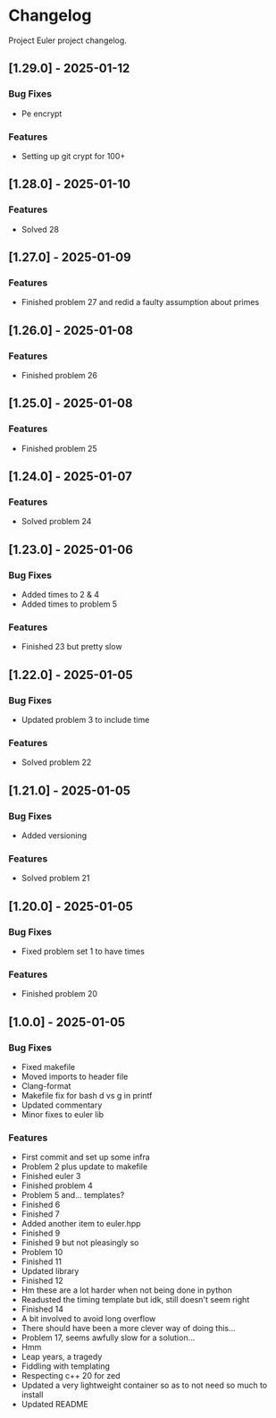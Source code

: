 # Changelog

Project Euler project changelog.


## [1.29.0] - 2025-01-12

### Bug Fixes

- Pe encrypt

### Features

- Setting up git crypt for 100+

## [1.28.0] - 2025-01-10

### Features

- Solved 28

## [1.27.0] - 2025-01-09

### Features

- Finished problem 27 and redid a faulty assumption about primes

## [1.26.0] - 2025-01-08

### Features

- Finished problem 26

## [1.25.0] - 2025-01-08

### Features

- Finished problem 25

## [1.24.0] - 2025-01-07

### Features

- Solved problem 24

## [1.23.0] - 2025-01-06

### Bug Fixes

- Added times to 2 & 4
- Added times to problem 5

### Features

- Finished 23 but pretty slow

## [1.22.0] - 2025-01-05

### Bug Fixes

- Updated problem 3 to include time

### Features

- Solved problem 22

## [1.21.0] - 2025-01-05

### Bug Fixes

- Added versioning

### Features

- Solved problem 21

## [1.20.0] - 2025-01-05

### Bug Fixes

- Fixed problem set 1 to have times

### Features

- Finished problem 20

## [1.0.0] - 2025-01-05

### Bug Fixes

- Fixed makefile
- Moved imports to header file
- Clang-format
- Makefile fix for bash d vs g in printf
- Updated commentary
- Minor fixes to euler lib

### Features

- First commit and set up some infra
- Problem 2 plus update to makefile
- Finished euler 3
- Finished problem 4
- Problem 5 and... templates?
- Finished 6
- Finished 7
- Added another item to euler.hpp
- Finished 9
- Finished 9 but not pleasingly so
- Problem 10
- Finished 11
- Updated library
- Finished 12
- Hm these are a lot harder when not being done in python
- Readusted the timing template but idk, still doesn't seem right
- Finished 14
- A bit involved to avoid long overflow
- There should have been a more clever way of doing this...
- Problem 17, seems awfully slow for a solution...
- Hmm
- Leap years, a tragedy
- Fiddling with templating
- Respecting c++ 20 for zed
- Updated a very lightweight container so as to not need so much to install
- Updated README

<!-- generated by git-cliff -->
